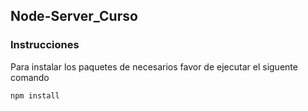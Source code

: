## Node-Server_Curso

### Instrucciones

Para instalar los paquetes de necesarios favor de ejecutar el siguente comando
```
npm install
```
